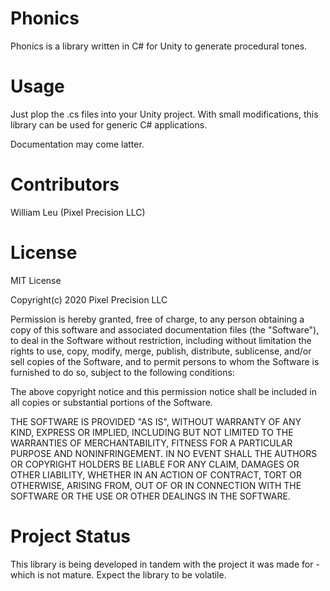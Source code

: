 # Phonics

Phonics is a library written in C# for Unity to generate procedural tones.



# Usage

Just plop the .cs files into your Unity project. With small modifications,
this library can be used for generic C# applications.



Documentation may come latter.



# Contributors

William Leu (Pixel Precision LLC)



# License

MIT License

Copyright(c) 2020 Pixel Precision LLC

Permission is hereby granted, free of charge, to any person obtaining a copy
of this software and associated documentation files (the "Software"), to deal
in the Software without restriction, including without limitation the rights
to use, copy, modify, merge, publish, distribute, sublicense, and/or sell
copies of the Software, and to permit persons to whom the Software is
furnished to do so, subject to the following conditions:

The above copyright notice and this permission notice shall be included in all
copies or substantial portions of the Software.

THE SOFTWARE IS PROVIDED "AS IS", WITHOUT WARRANTY OF ANY KIND, EXPRESS OR
IMPLIED, INCLUDING BUT NOT LIMITED TO THE WARRANTIES OF MERCHANTABILITY,
FITNESS FOR A PARTICULAR PURPOSE AND NONINFRINGEMENT. IN NO EVENT SHALL THE
AUTHORS OR COPYRIGHT HOLDERS BE LIABLE FOR ANY CLAIM, DAMAGES OR OTHER
LIABILITY, WHETHER IN AN ACTION OF CONTRACT, TORT OR OTHERWISE, ARISING FROM,
OUT OF OR IN CONNECTION WITH THE SOFTWARE OR THE USE OR OTHER DEALINGS IN THE
SOFTWARE.



# Project Status

This library is being developed in tandem with the project it was made for - which is not mature. Expect the library to be volatile.
